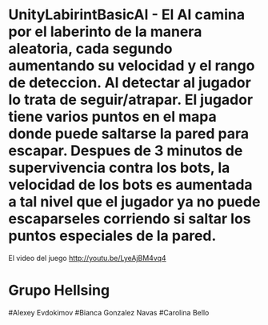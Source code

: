# UnityLabirintBasicAI - El AI camina por el laberinto de la manera aleatoria, cada segundo aumentando su velocidad y el rango de deteccion. Al detectar al jugador lo trata de seguir/atrapar. El jugador tiene varios puntos en el mapa donde puede saltarse la pared para escapar. Despues de 3 minutos de supervivencia contra los bots, la velocidad de los bots es aumentada a tal nivel que el jugador ya no puede escaparseles corriendo si saltar los puntos especiales de la pared.

El video del juego http://youtu.be/LyeAjBM4vq4

# Grupo Hellsing
#Alexey Evdokimov
#Bianca Gonzalez Navas
#Carolina Bello
